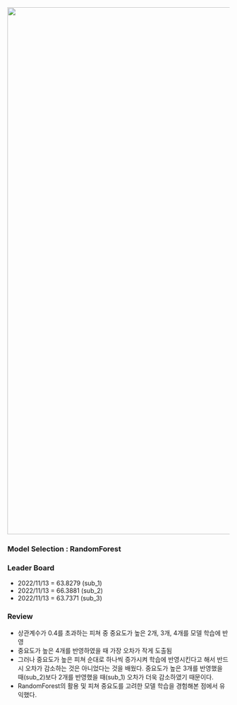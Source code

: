 

<img width="1195" src="/img/profile/badge-background.png">



### Model Selection : RandomForest

### Leader Board
- 2022/11/13 = 63.8279 (sub_1)
- 2022/11/13 = 66.3881 (sub_2)
- 2022/11/13 = 63.7371 (sub_3)

### Review
- 상관계수가 0.4를 초과하는 피쳐 중 중요도가 높은 2개, 3개, 4개를 모델 학습에 반영 
- 중요도가 높은 4개를 반영하였을 때 가장 오차가 작게 도출됨
- 그러나 중요도가 높은 피쳐 순대로 하나씩 증가시켜 학습에 반영시킨다고 해서 반드시 오차가 감소하는 것은 아니었다는 것을 배웠다. 중요도가 높은 3개를 반영했을 때(sub_2)보다 2개를 반영했을 때(sub_1) 오차가 더욱 감소하였기 때문이다.
- RandomForest의 활용 및 피쳐 중요도를 고려한 모델 학습을 경험해본 점에서 유익했다.
